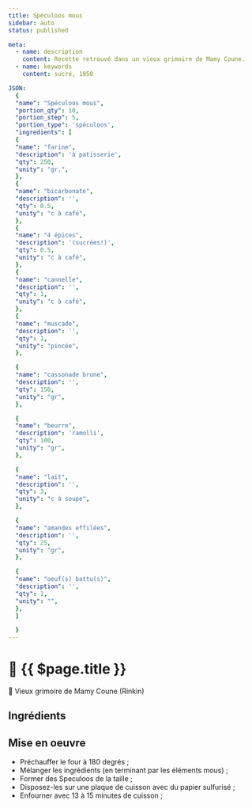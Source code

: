 ```yaml
---
title: Spéculoos mous
sidebar: auto
status: published

meta:
  - name: description
    content: Recette retrouvé dans un vieux grimoire de Mamy Coune.
  - name: keywords
    content: sucré, 1950

JSON:
  {
  "name": "Spéculoos mous",
  "portion_qty": 10,
  "portion_step": 5,
  "portion_type": 'spéculoos',
  "ingredients": [
  {
  "name": "farine",
  "description": 'à patisserie',
  "qty": 250,
  "unity": "gr.",
  },
  {
  "name": "bicarbonate",
  "description": '',
  "qty": 0.5,
  "unity": "c à café",
  },
  {
  "name": "4 épices",
  "description": '(sucrées!)',
  "qty": 0.5,
  "unity": "c à café",
  },
  {
  "name": "cannelle",
  "description": '',
  "qty": 1,
  "unity": "c à café",
  },
  {
  "name": "muscade",
  "description": '',
  "qty": 1,
  "unity": "pincée",
  },

  {
  "name": "cassonade brune",
  "description": '',
  "qty": 150,
  "unity": "gr",
  },

  {
  "name": "beurre",
  "description": 'ramolli',
  "qty": 100,
  "unity": "gr",
  },

  {
  "name": "lait",
  "description": '',
  "qty": 3,
  "unity": "c à soupe",
  },

  {
  "name": "amandes effilées",
  "description": '',
  "qty": 25,
  "unity": "gr",
  },

  {
  "name": "oeuf(s) battu(s)",
  "description": '',
  "qty": 1,
  "unity": "",
  },
  ]

  }
---
```

# 🎄 {{ $page.title }}

:book: Vieux grimoire de Mamy Coune (Rinkin)

## Ingrédients

<recipePortion :recette="$page.frontmatter.JSON" />

## Mise en oeuvre
- Préchauffer le four à 180 degrés ;
- Mélanger les ingrédients (en terminant par les éléments mous)  ;
- Former des Speculoos de la taille ;
- Disposez-les sur une plaque de cuisson avec du papier sulfurisé ;
- Enfourner avec 13 à 15 minutes de cuisson ;

